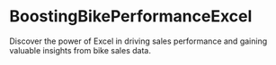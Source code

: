 # BoostingBikePerformanceExcel
Discover the power of Excel in driving sales performance and gaining valuable insights from bike sales data.
